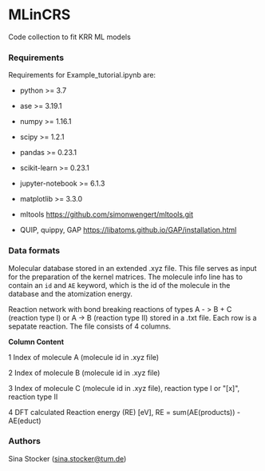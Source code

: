 # MLinCRS

Code collection to fit KRR ML models

### Requirements
Requirements for Example_tutorial.ipynb are:

* python            >= 3.7
* ase               >= 3.19.1
* numpy             >= 1.16.1
* scipy             >= 1.2.1
* pandas            >= 0.23.1
* scikit-learn      >= 0.23.1
* jupyter-notebook  >= 6.1.3
* matplotlib        >= 3.3.0

* mltools           https://github.com/simonwengert/mltools.git
* QUIP, quippy, GAP https://libatoms.github.io/GAP/installation.html

### Data formats
Molecular database stored in an extended .xyz file. This file serves as
input for the preparation of the kernel matrices.
The molecule info line has to contain an `id` and `AE` keyword, which is
the id of the molecule in the database and the atomization energy.

Reaction network with bond breaking reactions of types A - > B + C
(reaction type I) or A -> B (reaction type II) stored in a .txt file.
Each row is a sepatate reaction. The file consists of 4 columns.

**Column <space>  Content**

1 <space>  Index of molecule A (molecule id in .xyz file)

2 <space>  Index of molecule B (molecule id in .xyz file)

3 <space>  Index of molecule C (molecule id in .xyz file), reaction type I or "[x]", reaction type II

4 <space>  DFT calculated Reaction energy (RE) [eV], RE = sum(AE(products)) - AE(educt)

### Authors
Sina Stocker (sina.stocker@tum.de)
